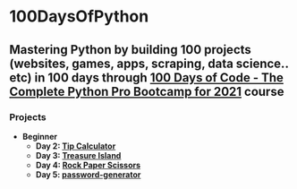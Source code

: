 # 100DaysOfPython

## Mastering Python by building 100 projects (websites, games, apps, scraping, data science.. etc) in 100 days through [100 Days of Code - The Complete Python Pro Bootcamp for 2021](https://www.udemy.com/course/100-days-of-code/) course

### Projects

* **Beginner**
  * **Day 2: [Tip Calculator](https://github.com/Mustafamegahed20/100_Days_of_Code/tree/main/Day_2)**
  * **Day 3: [Treasure Island](https://github.com/Mustafamegahed20/100_Days_of_Code/tree/main/Day_3)**
  * **Day 4: [Rock Paper Scissors](https://github.com/Mustafamegahed20/100_Days_of_Code/tree/main/Day_4)**
  * **Day 5: [password-generator]()**

</br>
 
<!---  

* **Advanced**

* **Professional Portfolio Project**

-->
